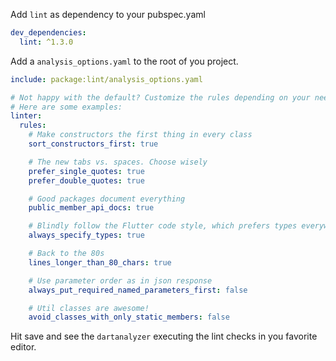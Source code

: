 Add `lint` as dependency to your pubspec.yaml

```yaml
dev_dependencies:
  lint: ^1.3.0
```

Add a `analysis_options.yaml` to the root of you project.

```yaml 
include: package:lint/analysis_options.yaml

# Not happy with the default? Customize the rules depending on your needs. 
# Here are some examples:
linter:
  rules:
    # Make constructors the first thing in every class
    sort_constructors_first: true

    # The new tabs vs. spaces. Choose wisely
    prefer_single_quotes: true
    prefer_double_quotes: true

    # Good packages document everything
    public_member_api_docs: true

    # Blindly follow the Flutter code style, which prefers types everywhere
    always_specify_types: true

    # Back to the 80s
    lines_longer_than_80_chars: true

    # Use parameter order as in json response
    always_put_required_named_parameters_first: false

    # Util classes are awesome!
    avoid_classes_with_only_static_members: false
```

Hit save and see the `dartanalyzer` executing the lint checks in you favorite editor.